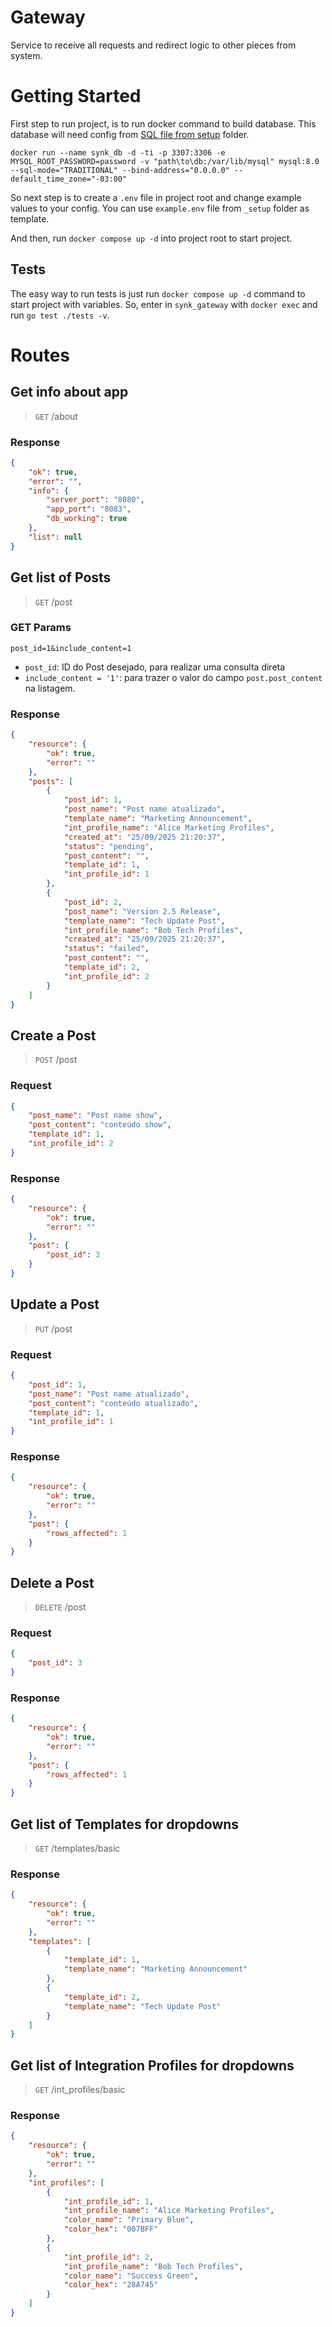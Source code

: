 # Gateway
Service to receive all requests and redirect logic to other pieces from system.

# Getting Started

First step to run project, is to run docker command to build database. This database will need config from [SQL file from setup](./_setup/schema.sql) folder.

```shell
docker run --name synk_db -d -ti -p 3307:3306 -e MYSQL_ROOT_PASSWORD=password -v "path\to\db:/var/lib/mysql" mysql:8.0 --sql-mode="TRADITIONAL" --bind-address="0.0.0.0" --default_time_zone="-03:00"
```

So next step is to create a `.env` file in project root and change example values to your config. You can use `example.env` file from `_setup` folder as template.

And then, run `docker compose up -d` into project root to start project.

## Tests

The easy way to run tests is just run `docker compose up -d` command to start project with variables. So, enter in `synk_gateway` with `docker exec` and run `go test ./tests -v`.

# Routes

## Get info about app

> `GET` /about

### Response

```json
{
	"ok": true,
	"error": "",
	"info": {
		"server_port": "8080",
		"app_port": "8083",
		"db_working": true
	},
	"list": null
}
```

## Get list of Posts

> `GET` /post

### GET Params

```
post_id=1&include_content=1
```

* `post_id`: ID do Post desejado, para realizar uma consulta direta
* `include_content = '1'`: para trazer o valor do campo `post.post_content` na listagem.

### Response

```json
{
    "resource": {
        "ok": true,
        "error": ""
    },
    "posts": [
        {
            "post_id": 1,
            "post_name": "Post name atualizado",
            "template_name": "Marketing Announcement",
            "int_profile_name": "Alice Marketing Profiles",
            "created_at": "25/09/2025 21:20:37",
            "status": "pending",
            "post_content": "",
            "template_id": 1,
            "int_profile_id": 1
        },
        {
            "post_id": 2,
            "post_name": "Version 2.5 Release",
            "template_name": "Tech Update Post",
            "int_profile_name": "Bob Tech Profiles",
            "created_at": "25/09/2025 21:20:37",
            "status": "failed",
            "post_content": "",
            "template_id": 2,
            "int_profile_id": 2
        }
    ]
}
```

## Create a Post

> `POST` /post

### Request

```json
{
	"post_name": "Post name show",
	"post_content": "conteúdo show",
	"template_id": 1,
	"int_profile_id": 2
}
```

### Response

```json
{
    "resource": {
        "ok": true,
        "error": ""
    },
    "post": {
        "post_id": 3
    }
}
```

## Update a Post

> `PUT` /post

### Request

```json
{
    "post_id": 1,
    "post_name": "Post name atualizado",
    "post_content": "conteúdo atualizado",
    "template_id": 1,
    "int_profile_id": 1
}
```

### Response

```json
{
    "resource": {
        "ok": true,
        "error": ""
    },
    "post": {
        "rows_affected": 1
    }
}
```

## Delete a Post

> `DELETE` /post

### Request

```json
{
    "post_id": 3
}
```

### Response

```json
{
    "resource": {
        "ok": true,
        "error": ""
    },
    "post": {
        "rows_affected": 1
    }
}
```

## Get list of Templates for dropdowns

> `GET` /templates/basic

### Response

```json
{
    "resource": {
        "ok": true,
        "error": ""
    },
    "templates": [
        {
            "template_id": 1,
            "template_name": "Marketing Announcement"
        },
        {
            "template_id": 2,
            "template_name": "Tech Update Post"
        }
    ]
}
```

## Get list of Integration Profiles for dropdowns

> `GET` /int_profiles/basic

### Response

```json
{
    "resource": {
        "ok": true,
        "error": ""
    },
    "int_profiles": [
        {
            "int_profile_id": 1,
            "int_profile_name": "Alice Marketing Profiles",
            "color_name": "Primary Blue",
            "color_hex": "007BFF"
        },
        {
            "int_profile_id": 2,
            "int_profile_name": "Bob Tech Profiles",
            "color_name": "Success Green",
            "color_hex": "28A745"
        }
    ]
}
```